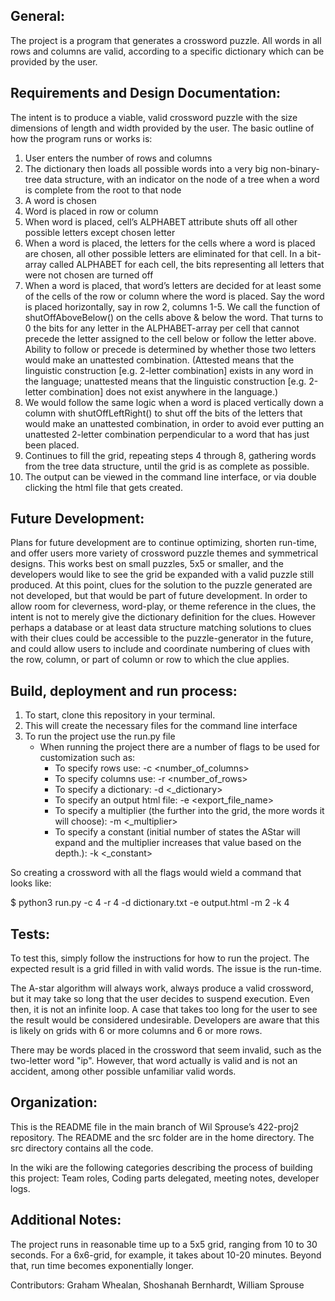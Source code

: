 General:
--
The project is a program that generates a crossword puzzle. All words in all rows and columns are valid, according to a specific dictionary which can be provided by the user. 

Requirements and Design Documentation: 
--
The intent is to produce a viable, valid crossword puzzle with the size dimensions of length and width provided by the user. 
The basic outline of how the program runs or works is:
1. User enters the number of rows and columns
2. The dictionary then loads all possible words into a very big non-binary-tree data structure, with an indicator on the node of a tree when a word is complete from the root to that node
3. A word is chosen
4. Word is placed in row or column 
5. When word is placed, cell’s ALPHABET attribute shuts off all other possible letters except chosen letter
6. When a word is placed, the letters for the cells where a word is placed are chosen, all other possible letters are eliminated for that cell. In a bit-array called ALPHABET for each cell, the bits representing all letters that were not chosen are turned off
7. When a word is placed, that word’s letters are decided for at least some of the cells of the row or column where the word is placed. Say the word is placed horizontally, say in row 2, columns 1-5. We call the function of shutOffAboveBelow() on the cells above & below the word. That turns to 0 the bits for any letter in the ALPHABET-array per cell that cannot precede the letter assigned to the cell below or follow the letter above. Ability to follow or precede is determined by whether those two letters would make an unattested combination. (Attested means that the linguistic construction [e.g. 2-letter combination] exists in any word in the language; unattested means that the linguistic construction [e.g. 2-letter combination] does not exist anywhere in the language.)
8. We would follow the same logic when a word is placed vertically down a column with shutOffLeftRight() to shut off the bits of the letters that would make an unattested combination, in order to avoid ever putting an unattested 2-letter combination perpendicular to a word that has just been placed.   
9. Continues to fill the grid, repeating steps 4 through 8, gathering words from the tree data structure, until the grid is as complete as possible.
10. The output can be viewed in the command line interface, or via double clicking the html file that gets created.


Future Development:
--
Plans for future development are to continue optimizing, shorten run-time, and offer users more variety of crossword puzzle themes and symmetrical designs. This works best on small puzzles, 5x5 or smaller, and the developers would like to see the grid be expanded with a valid puzzle still produced. At this point, clues for the solution to the puzzle generated are not developed, but that would be part of future development. In order to allow room for cleverness, word-play, or theme reference in the clues, the intent is not to merely give the dictionary definition for the clues. However perhaps a database or at least data structure matching solutions to clues with their clues could be accessible to the puzzle-generator in the future, and could allow users to include and coordinate numbering of clues with the row, column, or part of column or row to which the clue applies. 



Build, deployment and run process:
--
1. To start, clone this repository in your terminal. 
2. This will create the necessary files for the command line interface
3. To run the project use the run.py file
   - When running the project there are a number of flags to be used for customization such as:
     - To specify rows use:
	-c <number_of_columns>
     - To specify columns use:
	-r <number_of_rows>
     - To specify a dictionary:
	-d <_dictionary>
     - To specify an output html file:
	-e <export_file_name>
     - To specify a multiplier (the further into the grid, the more words it will choose):
	-m <_multiplier>
     - To specify a constant (initial number of states the AStar will expand and the multiplier increases that value based on the depth.):
	-k <_constant>

So creating a crossword with all the flags would wield a command that looks like:

$ python3 run.py -c 4 -r 4 -d dictionary.txt -e output.html -m 2 -k 4


Tests:
--
To test this, simply follow the instructions for how to run the project. 
The expected result is a grid filled in with valid words. The issue is the run-time. 

The A-star algorithm will always work, always produce a valid crossword, but it may take so long that the user decides to suspend execution. Even then, it is not an infinite loop. 
A case that takes too long for the user to see the result would be considered undesirable. Developers are aware that this is likely on grids with 6 or more columns and 6 or more rows. 

There may be words placed in the crossword that seem invalid, such as the two-letter word "ip". 
However, that word actually is valid and is not an accident, among other possible unfamiliar valid words.


Organization:
--
This is the README file in the main branch of Wil Sprouse’s 422-proj2 repository. The README and the src folder are in the home directory. The src directory contains all the code.

In the wiki are the following categories describing the process of building this project: Team roles, Coding parts delegated, meeting notes, developer logs.

Additional Notes:
--
The project runs in reasonable time up to a 5x5 grid, ranging from 10 to 30 seconds. For a 6x6-grid, for example, it takes about 10-20 minutes. Beyond that, run time becomes exponentially longer.  

Contributors: Graham Whealan, Shoshanah Bernhardt, William Sprouse
